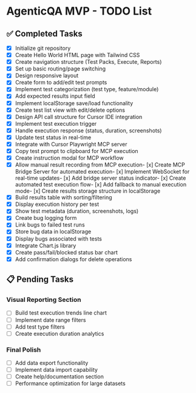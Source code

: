 # AgenticQA MVP - TODO List

## ✅ Completed Tasks
- [x] Initialize git repository
- [x] Create Hello World HTML page with Tailwind CSS
- [x] Create navigation structure (Test Packs, Execute, Reports)
- [x] Set up basic routing/page switching
- [x] Design responsive layout
- [x] Create form to add/edit test prompts
- [x] Implement test categorization (test type, feature/module)
- [x] Add expected results input field
- [x] Implement localStorage save/load functionality
- [x] Create test list view with edit/delete options
- [x] Design API call structure for Cursor IDE integration
- [x] Implement test execution trigger
- [x] Handle execution response (status, duration, screenshots)
- [x] Update test status in real-time
- [x] Integrate with Cursor Playwright MCP server
- [x] Copy test prompt to clipboard for MCP execution
- [x] Create instruction modal for MCP workflow
- [x] Allow manual result recording from MCP execution- [x] Create MCP Bridge Server for automated execution- [x] Implement WebSocket for real-time updates- [x] Add bridge server status indicator- [x] Create automated test execution flow- [x] Add fallback to manual execution mode- [x] Create results storage structure in localStorage
- [x] Build results table with sorting/filtering
- [x] Display execution history per test
- [x] Show test metadata (duration, screenshots, logs)
- [x] Create bug logging form
- [x] Link bugs to failed test runs
- [x] Store bug data in localStorage
- [x] Display bugs associated with tests
- [x] Integrate Chart.js library
- [x] Create pass/fail/blocked status bar chart
- [x] Add confirmation dialogs for delete operations

## 📋 Pending Tasks

### Visual Reporting Section
- [ ] Build test execution trends line chart
- [ ] Implement date range filters
- [ ] Add test type filters
- [ ] Create execution duration analytics

### Final Polish
- [ ] Add data export functionality
- [ ] Implement data import capability
- [ ] Create help/documentation section
- [ ] Performance optimization for large datasets 